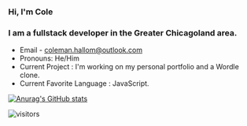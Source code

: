 ### Hi, I'm Cole

### I am a fullstack developer in the Greater Chicagoland area. 

- Email - coleman.hallom@outlook.com
- Pronouns: He/Him
- Current Project : I'm working on my personal portfolio and a Wordle clone.
- Current Favorite Language : JavaScript.



[![Anurag's GitHub stats](https://github-readme-stats.vercel.app/api?username=CharleeBrown)](https://github.com/anuraghazra/github-readme-stats)

![visitors](https://visitor-badge.glitch.me/badge?page_id=CharleeBrown.visitor-badge)
